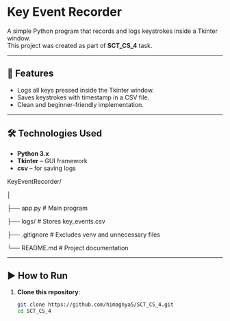 # Key Event Recorder

A simple Python program that records and logs keystrokes inside a Tkinter window.  
This project was created as part of **SCT_CS_4** task.

---

## 📌 Features
- Logs all keys pressed inside the Tkinter window.
- Saves keystrokes with timestamp in a CSV file.
- Clean and beginner-friendly implementation.

---

## 🛠️ Technologies Used
- **Python 3.x**
- **Tkinter** – GUI framework
- **csv** – for saving logs


KeyEventRecorder/

│

├── app.py # Main program

├── logs/ # Stores key_events.csv

├── .gitignore # Excludes venv and unnecessary files

└── README.md # Project documentation


---

## ▶️ How to Run

1. **Clone this repository**:
   ```bash
   git clone https://github.com/himagnya5/SCT_CS_4.git
   cd SCT_CS_4


